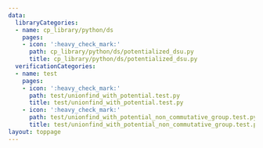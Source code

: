 ```yaml
---
data:
  libraryCategories:
  - name: cp_library/python/ds
    pages:
    - icon: ':heavy_check_mark:'
      path: cp_library/python/ds/potentialized_dsu.py
      title: cp_library/python/ds/potentialized_dsu.py
  verificationCategories:
  - name: test
    pages:
    - icon: ':heavy_check_mark:'
      path: test/unionfind_with_potential.test.py
      title: test/unionfind_with_potential.test.py
    - icon: ':heavy_check_mark:'
      path: test/unionfind_with_potential_non_commutative_group.test.py
      title: test/unionfind_with_potential_non_commutative_group.test.py
layout: toppage
---
```


